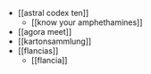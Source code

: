 - [[astral codex ten]]
	- [[know your amphethamines]]
- [[agora meet]]
- [[kartonsammlung]]
- [[flancias]]
	- [[flancia]]